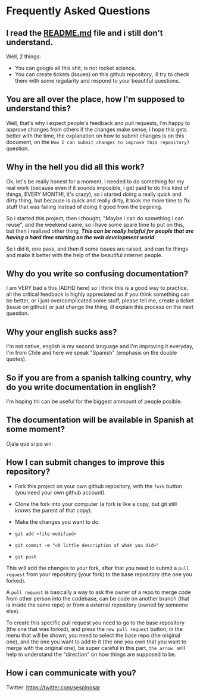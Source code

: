 # Frequently Asked Questions

## I read the [README.md](README.md) file and i still don't understand.

Well, 2 things:
 - You can google all this shit, is not rocket science.
 - You can create tickets (issues) on this github repository, ill try to check them with some regularity and respond to your beautiful questions.

## You are all over the place, how I'm supposed to understand this?

Well, that's why i expect people's feedback and pull requests, i'm happy to approve changes from others if the changes make sense, I hope this gets better with the time, the explanation on how to submit changes is on this document, on the `How I can submit changes to improve this repository?` question.

## Why in the hell you did all this work?

Ok, let's be really honest for a moment, i needed to do something for my real work (because even if it sounds imposible, i get paid to do this kind of things, EVERY MONTH!, it's crazy), so i started doing a really quick and dirty thing, but because is quick and really dirty, it took me more time to fix stuff that was failing instead of doing it good from the begining.

So i started this project, then i thought, "Maybe i can do something i can reuse", and the weekend came, so i have some spare time to put on this, but then i realized other thing, ***This can be really helpful for people that are having a hard time starting on the web development world***.

So i did it, one pass, and then if some issues are raised, and can fix things and make it better with the help of the beautiful internet people.

## Why do you write so confusing documentation?

I am VERY bad a this (ADHD here) so i think this is a good way to practice, all the critical feedback is highly appreciated so if you think something can be better, or i just overcomplicated some stuff, please tell me, create a ticket (issue on github) or just change the thing, ill explain this process on the next question.

## Why your english sucks ass?

I'm not native, english is my second language and I'm improving it everyday, I'm from Chile and here we speak "Spanish" (emphasis on the double quotes).

## So if you are from a spanish talking country, why do you write documentation in english?

I'm hoping thi can be useful for the biggest ammount of people posible.

## The documentation will be available in Spanish at some moment?

Ojala que si po wn.

## How I can submit changes to improve this repository?

- Fork this project on your own github repository, with the `fork` button (you need your own github account).

- Clone the fork into your computer (a fork is like a copy, but git still knows the parent of that copy).

- Make the changes you want to do.

- `git add <file modified>`

- `git commit -m "<A little description of what you did>"`

- `git push`

This will add the changes to your fork, after that you need to submit a `pull request` from your repository (your fork) to the base repository (the one you forked).

A `pull request` is basically a way to ask the owner of a repo to merge code from other person into the codebase, can be code on another branch (that is inside the same repo) or from a external repository (owned by someone else).

To create this specific pull request you need to go to the base repository (the one that was forked), and press the `new pull request` button, in the menu that will be shown, you need to select the base repo (the original one), and the one you want to add to it (the one you own that you want to merge with the original one), be super careful in this part, `the arrow ` will help to understand the "direction" on how things are supposed to be.

## How i can communicate with you?

Twitter: https://twitter.com/sespinosar
